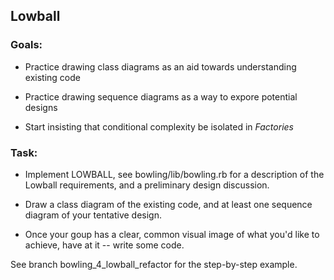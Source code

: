 ## Lowball


### Goals:

* Practice drawing class diagrams as an aid towards understanding existing code

* Practice drawing sequence diagrams as a way to expore potential designs

* Start insisting that conditional complexity be isolated in *Factories*


### Task:

* Implement LOWBALL, see bowling/lib/bowling.rb for a description of the Lowball requirements, and a preliminary design discussion.

* Draw a class diagram of the existing code, and at least one sequence diagram of your tentative design.

* Once your goup has a clear, common visual image of what you'd like to achieve, have at it -- write some code.

See branch bowling_4_lowball_refactor for the step-by-step example.